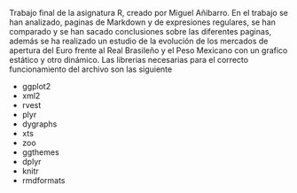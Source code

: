 Trabajo final de la asignatura R, creado por Miguel Añibarro.
En el trabajo se han analizado, paginas de Markdown y de expresiones regulares, se han comparado y se han sacado conclusiones sobre las diferentes paginas, además se ha realizado un estudio de la evolución de los mercados de apertura del Euro frente al Real Brasileño y el Peso Mexicano con un grafico estático y otro dinámico.
Las librerias necesarias para el correcto funcionamiento del archivo son las siguiente
* ggplot2
* xml2
* rvest
* plyr
* dygraphs
* xts
* zoo
* ggthemes
* dplyr
* knitr
* rmdformats

